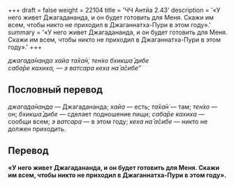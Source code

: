 +++
draft = false
weight = 22104
title = 'ЧЧ Антйа 2.43'
description = '«У него живет Джагадананда, и он будет готовить для Меня. Скажи им всем, чтобы никто не приходил в Джаганнатха-Пури в этом году».'
summary = '«У него живет Джагадананда, и он будет готовить для Меня. Скажи им всем, чтобы никто не приходил в Джаганнатха-Пури в этом году».'
+++

_джагада̄нанда хайа та̄ха̄н̇, тен̇хо бхикша̄ дибе  
саба̄ре кахиха, — э ватсара кеха на̄ а̄сибе”_

## Пословный перевод

_джагада̄нанда_ — Джагадананда; _хайа_ — есть; _та̄ха̄н̇_ — там; _тен̇хо_ — он; _бхикша̄_ _дибе_ — сделает подношение пищи; _саба̄ре_ _кахиха_ — сообщи всем; _э_ _ватсара_ — в этом году; _кеха_ _на̄_ _а̄сибе_ — никто не должен приходить.

## Перевод

**«У него живет Джагадананда, и он будет готовить для Меня. Скажи им всем, чтобы никто не приходил в Джаганнатха-Пури в этом году».**

